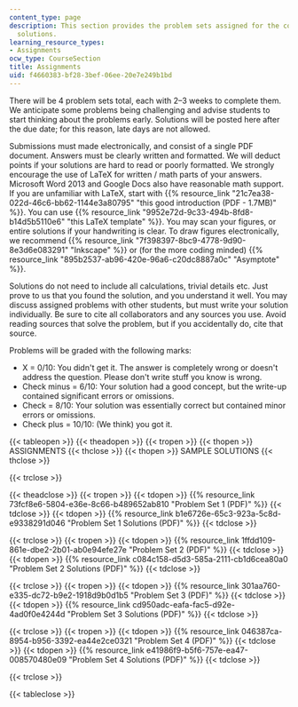 ```yaml
---
content_type: page
description: This section provides the problem sets assigned for the course and sample
  solutions.
learning_resource_types:
- Assignments
ocw_type: CourseSection
title: Assignments
uid: f4660383-bf28-3bef-06ee-20e7e249b1bd
---
```


There will be 4 problem sets total, each with 2–3 weeks to complete them. We anticipate some problems being challenging and advise students to start thinking about the problems early. Solutions will be posted here after the due date; for this reason, late days are not allowed.

Submissions must made electronically, and consist of a single PDF document. Answers must be clearly written and formatted. We will deduct points if your solutions are hard to read or poorly formatted. We strongly encourage the use of LaTeX for written / math parts of your answers. Microsoft Word 2013 and Google Docs also have reasonable math support. If you are unfamiliar with LaTeX, start with {{% resource_link "21c7ea38-022d-46c6-bb62-1144e3a80795" "this good introduction (PDF - 1.7MB)" %}}. You can use {{% resource_link "9952e72d-9c33-494b-8fd8-b14d5b5110e6" "this LaTeX template" %}}. You may scan your figures, or entire solutions if your handwriting is clear. To draw figures electronically, we recommend {{% resource_link "7f398397-8bc9-4778-9d90-8e3d6e083291" "Inkscape" %}} or (for the more coding minded) {{% resource_link "895b2537-ab96-420e-96a6-c20dc8887a0c" "Asymptote" %}}.

Solutions do not need to include all calculations, trivial details etc. Just prove to us that you found the solution, and you understand it well. You may discuss assigned problems with other students, but must write your solution individually. Be sure to cite all collaborators and any sources you use. Avoid reading sources that solve the problem, but if you accidentally do, cite that source.

Problems will be graded with the following marks:

*   X = 0/10: You didn't get it. The answer is completely wrong or doesn't address the question. Please don't write stuff you know is wrong.
*   Check minus = 6/10: Your solution had a good concept, but the write-up contained significant errors or omissions.
*   Check = 8/10: Your solution was essentially correct but contained minor errors or omissions.
*   Check plus = 10/10: (We think) you got it.

{{< tableopen >}}
{{< theadopen >}}
{{< tropen >}}
{{< thopen >}}
ASSIGNMENTS
{{< thclose >}}
{{< thopen >}}
SAMPLE SOLUTIONS
{{< thclose >}}

{{< trclose >}}

{{< theadclose >}}
{{< tropen >}}
{{< tdopen >}}
{{% resource_link 73fcf8e6-5804-e36e-8c66-b489652ab810 "Problem Set 1 (PDF)" %}}
{{< tdclose >}}
{{< tdopen >}}
{{% resource_link b1e6726e-65c3-923a-5c8d-e9338291d046 "Problem Set 1 Solutions (PDF)" %}}
{{< tdclose >}}

{{< trclose >}}
{{< tropen >}}
{{< tdopen >}}
{{% resource_link 1ffdd109-861e-dbe2-2b01-ab0e94efe27e "Problem Set 2 (PDF)" %}}
{{< tdclose >}}
{{< tdopen >}}
{{% resource_link c084c158-d5d3-585a-2111-cb1d6cea80a0 "Problem Set 2 Solutions (PDF)" %}}
{{< tdclose >}}

{{< trclose >}}
{{< tropen >}}
{{< tdopen >}}
{{% resource_link 301aa760-e335-dc72-b9e2-1918d9b0d1b5 "Problem Set 3 (PDF)" %}}
{{< tdclose >}}
{{< tdopen >}}
{{% resource_link cd950adc-eafa-fac5-d92e-4ad0f0e4244d "Problem Set 3 Solutions (PDF)" %}}
{{< tdclose >}}

{{< trclose >}}
{{< tropen >}}
{{< tdopen >}}
{{% resource_link 046387ca-8954-b956-3392-ea44e2ce0321 "Problem Set 4 (PDF)" %}}
{{< tdclose >}}
{{< tdopen >}}
{{% resource_link e41986f9-b5f6-757e-ea47-008570480e09 "Problem Set 4 Solutions (PDF)" %}}
{{< tdclose >}}

{{< trclose >}}

{{< tableclose >}}